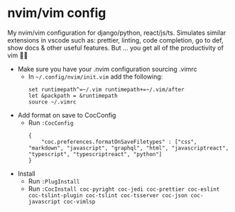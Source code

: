 # nvim/vim config

My nvim/vim configuration for django/python, react/js/ts. Simulates similar extensions in vscode such as: prettier, linting, code completion, go to def, show docs & other useful features. But ... you get all of the productivity of vim 🥷🏽

- Make sure you have your .nvim configuration sourcing .vimrc
    - In `~/.config/nvim/init.vim` add the following:
        ```
        set runtimepath^=~/.vim runtimepath+=~/.vim/after
        let &packpath = &runtimepath
        source ~/.vimrc
        ```
- Add format on save to CocConfig
    - Run `:CocConfig`
        ```
        {
            "coc.preferences.formatOnSaveFiletypes" : ["css", "markdown", "javascript", "graphql", "html", "javascriptreact", "typescript", "typescriptreact", "python"]
        }
        ```
- Install
    - Run `:PlugInstall`
    - Run `:CocInstall coc-pyright coc-jedi coc-prettier coc-eslint coc-tslint-plugin coc-tslint coc-tsserver coc-json coc-javascript coc-vimlsp`
